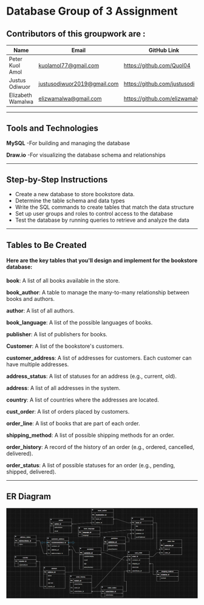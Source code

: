 # Database Group of 3 Assignment
## Contributors of this groupwork are :
|Name|Email|GitHub Link|
| ------- | ------- | ------- |
|Peter Kuol Amol|kuolamol77@gmail.com|https://github.com/Quol04| 
|Justus Odiwuor|justusodiwuor2019@gmail.com|https://github.com/justusodi|
|Elizabeth Wamalwa|elizwamalwa@gmail.com|https://github.com/elizwamalwa|

---
## Tools and Technologies

**MySQL** -For building and managing the database

**Draw.io** -For visualizing the database schema and relationships

---
## Step-by-Step Instructions
- Create a new database to store bookstore data.
- Determine the table schema and data types
- Write the SQL commands to create tables that match the data structure
- Set up user groups and roles to control access to the database
- Test the database by running queries to retrieve and analyze the data

---
## Tables to Be Created
#### Here are the key tables that you'll design and implement for the bookstore database:
**book**: A list of all books available in the store.

**book_author**: A table to manage the many-to-many relationship between books and authors.

**author**: A list of all authors.

**book_language**: A list of the possible languages of books.

**publisher**: A list of publishers for books.

**Customer**: A list of the bookstore's customers.

**customer_address**: A list of addresses for customers. Each customer can have multiple addresses.

**address_status**: A list of statuses for an address (e.g., current, old).

**address**: A list of all addresses in the system.

**country**: A list of countries where the addresses are located.

**cust_order**: A list of orders placed by customers.

**order_line**: A list of books that are part of each order.

**shipping_method**: A list of possible shipping methods for an order.

**order_history**: A record of the history of an order (e.g., ordered, cancelled, delivered).

**order_status**: A list of possible statuses for an order (e.g., pending, shipped, delivered). 

---
## ER Diagram
![Database Schema](database2.png)

